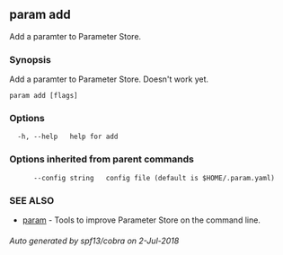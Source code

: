 ## param add

Add a paramter to Parameter Store.

### Synopsis

Add a paramter to Parameter Store.
    Doesn't work yet.

```
param add [flags]
```

### Options

```
  -h, --help   help for add
```

### Options inherited from parent commands

```
      --config string   config file (default is $HOME/.param.yaml)
```

### SEE ALSO

* [param](param.md)	 - Tools to improve Parameter Store on the command line.

###### Auto generated by spf13/cobra on 2-Jul-2018
